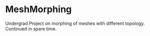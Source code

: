 # MeshMorphing
Undergrad Project on morphing of meshes with different topology. Continued in spare time.
